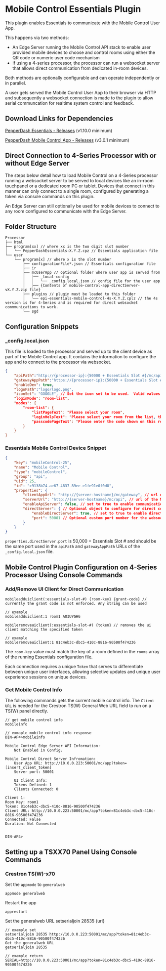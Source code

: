# Mobile Control Essentials Plugin

This plugin enables Essentials to communicate with the Mobile Control User App.

This happens via two methods:
 * An Edge Server running the Mobile Control API stack to enable user provided mobile devices to choose and control rooms using either the QR code or numeric user code mechanism
 * If using a 4-series processor, the processor can run a websocket server that allows direct communication from dedicated in-room devices.

 Both methods are optionally configurable and can operate independently or in parallel.

 A user gets served the Mobile Control User App to their browser via HTTP and subsequently a websocket connection is made to the plugin to allow serial communcation for realtime system control and feedback.

## Download Links for Dependencies

[PepperDash Essentials - Releases](https://github.com/PepperDash/Essentials/releases) (v1.10.0 minimum)

[PepperDash Mobile Control App - Releases](https://github.com/PepperDash-Products/mobile-control-app/releases) (v3.0.1 minimum)

## Direct Connection to 4-Series Processor with or without Edge Server

The steps below detail how to load Mobile Control on a 4-Series processor running a websocket server to be served to local devices like an in-room touchpanel or a dedicated room PC or tablet.  Devices that connect in this manner can only connect to a single room, configured by generating a token via console commands on this plugin.

An Edge Server can still optionally be used for mobile devices to connect to any room configured to communicate with the Edge Server.

## Folder Structure

```plaintext
Processor
├── html
├── program[xx] // where xx is the two digit slot number
│   └── PepperDashEssentials-X.Y.Z.cpz // Essentials application file
└── user
    └── program[x] // where x is the slot number
        ├── configurationFile*.json // Essentials configuration file
        ├── ir
        ├── mcUserApp // optional folder where user app is served from
        │   ├── _local-config
        │   │   └── _config.local.json // config file for the user app
        │   ├── {Contents of mobile-control-app-directServer-vX.Y.Z.zip file}
        ├── plugins // plugin must be loaded to this folder
        │   └── epi-essentials-mobile-control-4s-X.Y.Z.cplz // the 4s version is for 4-Series and is required for direct websocket commmunications to work.
        └── sgd
```

## Configuration Snippets

### _config.local.json
This file is loaded to the processor and served up to the client device as part of the Mobile Control app.  It contains the information to configure the app and to connect to the processor via websocket.

```json
{
    "apiPath":"http://{processor-ip}:{50000 + Essentials Slot #}/mc/api",  // This value must be set to the IP of the processor and the port configured for the websocket
    "gatewayAppPath":"https://{processor-ip}:{50000 + Essentials Slot #}/mc/gateway", // Not used in direct connection scenarios
    "enableDev": true,
    "logoPath":"logo/logo.png",
    "iconSet": "GOOGLE", // Set the icon set to be used.  Valid values are "GOOGLE", "HABANERO" or "NEO
    "loginMode": "room-list",
    "modes": {
        "room-list": {
            "listPageText": "Please select your room",
            "loginHelpText": "Please select your room from the list, then enter the code shown on the display in the room. (Configurable message)",
            "passcodePageText": "Please enter the code shown on this room's display"
        }
    } 
}
```

### Essentials Mobile Control Device Snippet

```json
{
    "key": "mobileControl-25",
    "name": "Mobile Control",
    "type": "mobileControl",
    "group": "api",
    "uid": 25,
    "id": "c9138b74-ae67-4837-89ee-e1fe91e0f0d8",
    "properties": {
        "clientAppUrl": "http://{server-hostname}/mc/gateway", // url of the gateway app on an Edge Server
        "serverUrl": "http://{server-hostname}/mc/api", // url of the MC API on an Edge Server
        "enableApiServer": false, // set to true to enable communication with an Edge Server
        "directServer": { // Optional object to configure for direct communication
            "enableDirectServer": true, // set to true to enable direct communication to the plugins websocket server
            "port": 50001 // Optional custom port number for the websocket communication.  If not specified, default port will be 50000 + the program slot number
        }
    }
}
```

`properties.directServer.port` is 50,000 + Essentials Slot # and should be the same port used in the `apiPath` and `gatewayAppPath` URLs of the `_config.local.json` file.

## Mobile Control Plugin Configuration on 4-Series Processor Using Console Commands

### Add/Remove UI Client for Direct Communication

```plaintext
mobileadduiclient(:essentials-slot-#) {room-key} {grant-code} // currently the grant code is not enforced. Any string can be used

// example
mobileadduiclient:1 room1 AOIUYGHG

mobileremoveuiclient(:essentials-slot-#) {token} // removes the ui client matching the specified token

// example
mobileremoveuiclient:1 81c4eb3c-dbc5-410c-8816-90500f474236
```



The `room-key` value must match the key of a room defined in the `rooms` array of the running Essentials configuration file.

Each connection requires a unique `Token` that serves to differentiate between unique user interfaces, allowing selective updates and unique user experience sessions on unique devices.

### Get Mobile Control Info

The following commands gets the current mobile control info.  The `Client URL` is needed for the Crestron TS(W) General Web URL field to run on a TS(W) panel directly.

```plaintext
// get mobile control info
mobileinfo

// exmaple mobile control info response
DIN-AP4>mobileinfo

Mobile Control Edge Server API Information:
    Not Enabled in Config.

Mobile Control Direct Server Infromation:
    User App URL: http://10.0.0.223:50001/mc/app?token=[insert_client_token]
    Server port: 50001

    UI Client Info:
    Tokens Defined: 1
    Clients Connected: 0

Client 1:
Room Key: room1
Token: 81c4eb3c-dbc5-410c-8816-90500f474236
Client URL: http://10.0.0.223:50001/mc/app?token=81c4eb3c-dbc5-410c-8816-90500f474236
Connected: False
Duration: Not Connected


DIN-AP4>
```
## Setting up a TSXX70 Panel Using Console Commands

### Crestron TS(W)-x70

Set the `appmode` to `generalweb`

```plaintext
appmode generalweb
```

Restart the app

```plaintext
apprestart
```

Set the generalweb URL
setserialjoin 28535 {url}

```plaintext
// example set
setserialjoin 28535 http://10.0.0.223:50001/mc/app?token=81c4eb3c-dbc5-410c-8816-90500f474236
Get the generalweb URL
getserialjoin 28535
```

```plaintext
// example return
SERIAL=http://10.0.0.223:50001/mc/app?token=81c4eb3c-dbc5-410c-8816-90500f474236
```



